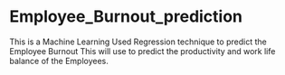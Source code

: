 # Employee_Burnout_prediction
This is a Machine Learning 
Used Regression technique to predict the Employee Burnout
This will use to predict the productivity and work life balance of the Employees.
